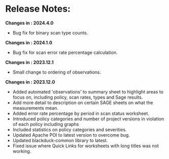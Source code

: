 # Release Notes:

**Changes in : 2024.4.0**

- Bug fix for binary scan type counts.

**Changes in : 2024.1.0**

- Bug fix for scan error rate percentage calculation.

**Changes in : 2023.12.1**

- Small change to ordering of observations.

**Changes in : 2023.12.0**

- Added automated 'observations' to summary sheet to highlight areas to focus on, including policy, scan rates, types and Sage results.
- Add more detail to description on certain SAGE sheets on what the measurements mean.
- Added error rate percentage by period in scan status worksheet.
- Introduced policy categories and number of project versions in violation of each policy including graphs
- Included statistics on policy categories and severities.
- Updated Apache POI to latest version to overcome bug.
- Updated blackduck-common library to latest.
- Fixed issue where Quick Links for worksheets with long titles was not working.